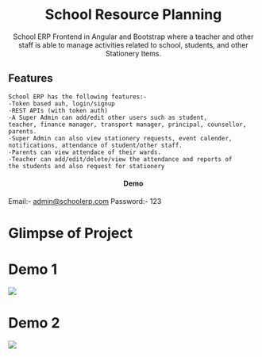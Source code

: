 <h1 align="center">School Resource Planning</h1>
<p align="center">School ERP Frontend in Angular and Bootstrap where a teacher and other staff is able to manage activities related to school, students, and other Stationery Items.</p>

## Features

    School ERP has the following features:-
    -Token based auh, login/signup
    -REST APIs (with token auth)
    -A Super Admin can add/edit other users such as student,
    teacher, finance manager, transport manager, principal, counsellor, parents.
    -Super Admin can also view stationery requests, event calender,
    notifications, attendance of student/other staff.
    -Parents can view attendace of their wards.
    -Teacher can add/edit/delete/view the attendance and reports of
    the students and also request for stationery

<h4 align="center">Demo</h4>

Email:- admin@schoolerp.com
Password:- 123

# Glimpse of Project

# Demo 1

![](Gif/Demo1.gif)

# Demo 2

![](Gif/Demo2.gif)
